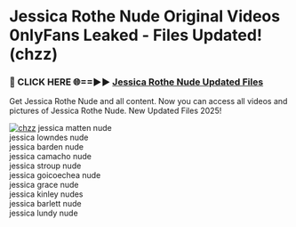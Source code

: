 # Jessica Rothe Nude Original Videos 0nlyFans Leaked - Files Updated! (chzz)

<h3>🔴 CLICK HERE 🌐==►► <a href="https://tinyurl.com/5h6xmrr3" rel="nofollow">Jessica Rothe Nude Updated Files</a></h3>

Get Jessica Rothe Nude and all content. Now you can access all videos and pictures of Jessica Rothe Nude. New Updated Files 2025!

[![chzz](https://i.imgur.com/KVD873Z.gif)](https://tinyurl.com/5h6xmrr3)
jessica matten nude<br>
jessica lowndes nude<br>
jessica barden nude<br>
jessica camacho nude<br>
jessica stroup nude<br>
jessica goicoechea nude<br>
jessica grace nude<br>
jessica kinley nudes<br>
jessica barlett nude<br>
jessica lundy nude
